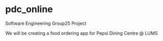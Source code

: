 # pdc_online
Software Engineering Group25 Project

We will be creating a food ordering app for Pepsi Dining Centre @ LUMS
